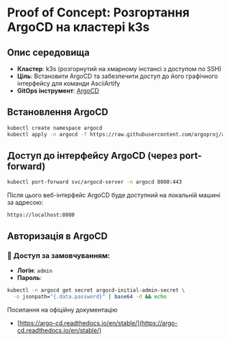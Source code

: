 # Proof of Concept: Розгортання ArgoCD на кластері k3s

##  Опис середовища

* **Кластер**: k3s (розгорнутий на хмарному інстансі з доступом по SSH)
* **Ціль**: Встановити ArgoCD та забезпечити доступ до його графічного інтерфейсу для команди AsciiArtify
* **GitOps інструмент**: [ArgoCD](https://argo-cd.readthedocs.io/en/stable/)
## Встановлення ArgoCD

```bash
kubectl create namespace argocd
kubectl apply -n argocd -f https://raw.githubusercontent.com/argoproj/argo-cd/stable/manifests/install.yaml
```

## Доступ до інтерфейсу ArgoCD (через port-forward)

```bash
kubectl port-forward svc/argocd-server -n argocd 8080:443
```

Після цього веб-інтерфейс ArgoCD буде доступний на локальній машині за адресою:

```
https://localhost:8080
```

##  Авторизація в ArgoCD

### 🔐 Доступ за замовчуванням:

* **Логін**: `admin`
* **Пароль**:

```bash
kubectl -n argocd get secret argocd-initial-admin-secret \
  -o jsonpath="{.data.password}" | base64 -d && echo
```

Посилання на офіційну документацію

* [https://argo-cd.readthedocs.io/en/stable/](https://argo-cd.readthedocs.io/en/stable/)


